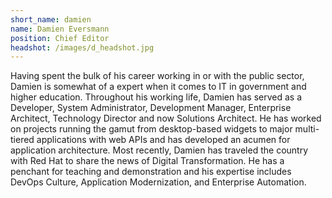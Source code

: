 ```yaml
---
short_name: damien
name: Damien Eversmann
position: Chief Editor
headshot: /images/d_headshot.jpg
---
```

Having spent the bulk of his career working in or with the public sector, Damien is somewhat of a expert when it comes to IT in government and higher education. Throughout his working life, Damien has served as a Developer, System Administrator, Development Manager, Enterprise Architect, Technology Director and now Solutions Architect. He has worked on projects running the gamut from desktop-based widgets to major multi-tiered applications with web APIs and has developed an acumen for application architecture. Most recently, Damien has traveled the country with Red Hat to share the news of Digital Transformation. He has a penchant for teaching and demonstration and his expertise includes DevOps Culture, Application Modernization, and Enterprise Automation.